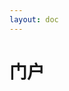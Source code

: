 ```yaml
---
layout: doc
---
```


<script setup>
import MNavLinks from './components/MNavLinks.vue'

import { NAV_DATA } from './components/nav'
</script>
# 门户
<MNavLinks v-for="{title, items} in NAV_DATA" :title="title" :items="items"></MNavLinks>
